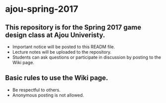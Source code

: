 # ajou-spring-2017

## This repository is for the Spring 2017 game design class at Ajou Univeristy.

* Important notice will be posted to this READM file.
* Lecture notes will be uploaded to the repository.
* Students can ask questions or participate in discussion by posting to the Wiki page.

## Basic rules to use the Wiki page.

* Be respectful to others.
* Anonymous posting is not allowed.
